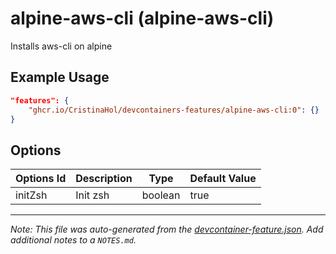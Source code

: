 
# alpine-aws-cli (alpine-aws-cli)

Installs aws-cli on alpine

## Example Usage

```json
"features": {
    "ghcr.io/CristinaHol/devcontainers-features/alpine-aws-cli:0": {}
}
```

## Options

| Options Id | Description | Type | Default Value |
|-----|-----|-----|-----|
| initZsh | Init zsh | boolean | true |



---

_Note: This file was auto-generated from the [devcontainer-feature.json](https://github.com/CristinaHol/devcontainers-features/blob/main/src/alpine-aws-cli/devcontainer-feature.json).  Add additional notes to a `NOTES.md`._
